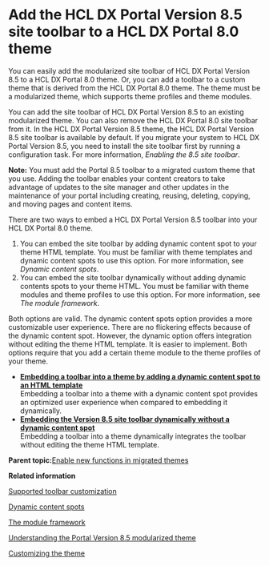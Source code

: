 # Add the HCL DX Portal Version 8.5 site toolbar to a HCL DX Portal 8.0 theme

You can easily add the modularized site toolbar of HCL DX Portal Version 8.5 to a HCL DX Portal 8.0 theme. Or, you can add a toolbar to a custom theme that is derived from the HCL DX Portal 8.0 theme. The theme must be a modularized theme, which supports theme profiles and theme modules.

You can add the site toolbar of HCL DX Portal Version 8.5 to an existing modularized theme. You can also remove the HCL DX Portal 8.0 site toolbar from it. In the HCL DX Portal Version 8.5 theme, the HCL DX Portal Version 8.5 site toolbar is available by default. If you migrate your system to HCL DX Portal Version 8.5, you need to install the site toolbar first by running a configuration task. For more information, *Enabling the 8.5 site toolbar*.

**Note:** You must add the Portal 8.5 toolbar to a migrated custom theme that you use. Adding the toolbar enables your content creators to take advantage of updates to the site manager and other updates in the maintenance of your portal including creating, reusing, deleting, copying, and moving pages and content items.

There are two ways to embed a HCL DX Portal Version 8.5 toolbar into your HCL DX Portal 8.0 theme.

1.  You can embed the site toolbar by adding dynamic content spot to your theme HTML template. You must be familiar with theme templates and dynamic content spots to use this option. For more information, see *Dynamic content spots*.
2.  You can embed the site toolbar dynamically without adding dynamic contents spots to your theme HTML. You must be familiar with theme modules and theme profiles to use this option. For more information, see *The module framework*.

Both options are valid. The dynamic content spots option provides a more customizable user experience. There are no flickering effects because of the dynamic content spot. However, the dynamic option offers integration without editing the theme HTML template. It is easier to implement. Both options require that you add a certain theme module to the theme profiles of your theme.

-   **[Embedding a toolbar into a theme by adding a dynamic content spot to an HTML template](themeopt_cust_toolbar_dyn_spot_template_mig.md)**  
Embedding a toolbar into a theme with a dynamic content spot provides an optimized user experience when compared to embedding it dynamically.
-   **[Embedding the Version 8.5 site toolbar dynamically without a dynamic content spot](themeopt_cust_toolbar_dynamic_embedding_mig.md)**  
Embedding a toolbar into a theme dynamically integrates the toolbar without editing the theme HTML template.

**Parent topic:**[Enable new functions in migrated themes](themeopt_migrate_deploy80.md)

**Related information**  


[Supported toolbar customization ](../migrate/mig_plan_toolbar_customize.md)

[Dynamic content spots](themeopt_cust_jsp.md)

[The module framework](themeopt_module.md)

[Understanding the Portal Version 8.5 modularized theme](themeopt_defaultparts.md)

[Customizing the theme](themeopt_cust.md)

